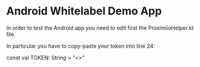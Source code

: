 # Android Whitelabel Demo App

In order to test the Android app you need to edit first the ProximiioHelper.kt file.

In particular you have to copy-paste your token into line 24:

const val TOKEN: String = "<<REPLACE HERE WITH YOUR TOKEN>>"


